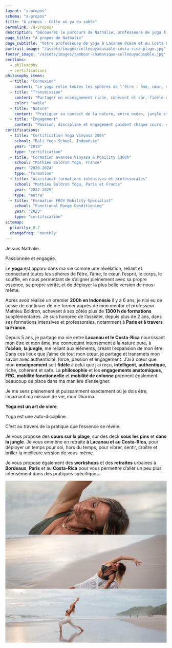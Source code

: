 ```yaml
---
layout: "a-propos"
schema: "a-propos"
title: "À propos - Celle où ya du sable"
permalink: /a-propos/
description: "Découvrez le parcours de Nathalie, professeure de yoga à Lacanau Océan. Passionnée par le bien-être et la nature, elle vous guide dans votre pratique du vinyasa et du yin yoga."
page_title: "À propos de Nathalie"
page_subtitle: "Votre professeure de yoga à Lacanau Océan et au Costa Rica"
portrait_image: "/assets/images/celleouyadusable-costa-rica-plage.jpg"
footer_image: "/assets/images/tambour-chamanique-celleouyadusable.jpg"
sections:
  - philosophy
  - certifications
philosophy_items:
  - title: "Connexion"
    content: "Le yoga relie toutes les sphères de l’être : âme, cœur, esprit, corps et souffle. Il permet de s’aligner avec sa propre essence et de révéler sa vérité intérieure."
  - title: "Transmission"
    content: "Partager un enseignement riche, cohérent et sûr, fidèle à mes mentors, pour accompagner chacun avec authenticité, intelligence et bienveillance."
    color: "sable"
  - title: "Nature"
    content: "Pratiquer au contact de la nature, entre océan, jungle et pins, favorise l’ancrage, la croissance et l’expansion de l’être."
  - title: "Engagement"
    content: "Passion, discipline et engagement guident chaque cours, chaque retraite et chaque partage, pour incarner pleinement mon Dharma et accompagner votre évolution."
certifications:
  - title: "Certification Yoga Vinyasa 200h"
    school: "Bali Yoga School, Indonésie"
    year: "2019"
    type: "certification"
  - title: "Formation avancée Vinyasa & Mobility 1300h"
    school: "Mathieu Boldron Yoga, France"
    year: "2020-2024"
    type: "formation"
  - title: "Assistanat formations intensives et professorales"
    school: "Mathieu Boldron Yoga, Paris et France"
    year: "2022-2025"
    type: "autre"
  - title: "Formation FRC® Mobility Specialist"
    school: "Functional Range Conditioning"
    year: "2023"
    type: "certification"
sitemap:
  priority: 0.7
  changefreq: 'monthly'
---
```


Je suis Nathalie.

Passionnée et engagée.

Le **yoga** est apparu dans ma vie comme une révélation, reliant et connectant toutes les sphères de l’être, l’âme, le cœur, l’esprit, le corps, le souffle, en nous permettant de s’aligner pleinement avec sa propre essence, sa propre vérité, et de déployer la plus belle version de nous-même.

<!--more-->
Après avoir réalisé un premier **200h en Indonésie** il y a 6 ans, je n’ai eu de cesse de continuer de me former auprès de mon mentor et professeur Mathieu Boldron, achevant à ses côtés plus de **1300 h de formations** supplémentaires.
Je suis honorée de l’assister, depuis plus de 2 ans, dans ses formations intensives et professorales, notamment à **Paris et à travers la France**.

Depuis 5 ans, je partage ma vie entre **Lacanau et le Costa-Rica** nourrissant mon être et mon âme, me connectant intensément à la nature pure, à **l’océan**, **la jungle**, me reliant aux éléments, créant l’expansion de mon être. Dans ces lieux que j’aime de tout mon cœur, je partage et transmets mon savoir avec authenticité, force, passion et engagement. J’ai à cœur que mon **enseignement** soit **fidèle** à celui que j’ai reçu, **intelligent**, **authentique**, riche, cohérent et safe. La **philosophie** et les **engagements anatomiques**, **FRC**, **mobilité fonctionnelle** et **mobilité de colonne** prennent également beaucoup de place dans ma manière d’enseigner.

Je me sens pleinement et puissamment exactement où je dois être, incarnant ma mission de vie, mon Dharma. 

**Yoga est un art de vivre**.

Yoga est une auto-discipline.

C’est au travers de la pratique que l’essence se révèle.

Je vous propose des **cours sur la plage**, sur des deck **sous les pins** et **dans la jungle**. Je vous emmène en retraite **à Lacanau et au Costa-Rica**, pour déployer un temps pour soi, hors du temps, pour vibrer, sentir, croître et briller la meilleure version de vous-même.

Je vous propose également des **workshops** et des **retraites** urbaines à **Bordeaux**, **Paris** et au **Costa-Rica** pour vous permettre d’aller un peu plus intensément dans des pratiques spécifiques.

![Cours de yoga sur la plage de Lacanau Océan](/assets/images/triptyque-celleouyadusable.jpg)
